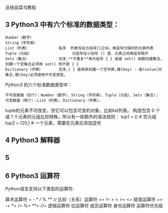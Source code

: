 总结自菜鸟教程

## 3 Python3 中有六个标准的数据类型：
```
Number（数字）
String（字符串）
List（列表）             有序  列表写在方括号[]之间，用逗号分隔开的元素列表
Tuple（元组）                  元组写在小括号 () 里，元素之间用逗号隔开
Sets（集合）             无序,**不重复**用大括号 { } 或者 set() 函数创建集合,创建一个空集合必须用 set() 而不是 { }
Dictionary（字典）       无序,{ } 是用来创建一个空字典,键(key) : 值(value)对集合,键(key)必须使用不可变类型。 
```
Python3 的六个标准数据类型中：
```
不可变数据（四个）：Number（数字）、String（字符串）、Tuple（元组）、Sets（集合）；
可变数据（两个）：List（列表）、Dictionary（字典）。
```


tuple的元素不可改变，但它可以包含可变的对象，比如list列表。
    构造包含 0 个或 1 个元素的元组比较特殊，所以有一些额外的语法规则：
    tup1 = ()    # 空元组
    tup2 = (20,) # 一个元素，需要在元素后添加逗号

## 4 Python3 解释器
## 5
## 6 Python3 运算符
Python语言支持以下类型的运算符:

算术运算符            + - * \/ % ** \//
比较（关系）运算符     ==  !=  >  <  >=  <=
赋值运算符            += -= \*= \/= %= \*\*= \//=
逻辑运算符
位运算符
成员运算符
身份运算符
运算符优先级
